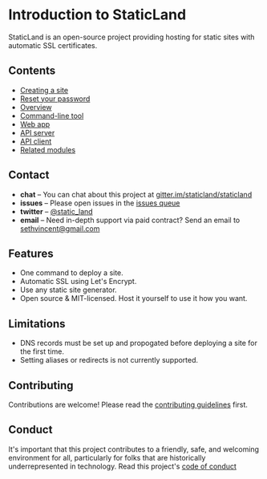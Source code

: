 # Introduction to StaticLand

StaticLand is an open-source project providing hosting for static sites with automatic SSL certificates.

## Contents

- [Creating a site](/creating-a-site)
- [Reset your password](/reset-your-password)
- [Overview](/projects-overview)
- [Command-line tool](/command-line)
- [Web app](/web-app)
- [API server](/api-server)
- [API client](/api-client)
- [Related modules](/related-modules)

## Contact

- **chat** – You can chat about this project at [gitter.im/staticland/staticland](http://gitter.im/staticland/staticland)
- **issues** – Please open issues in the [issues queue](https://github.com/staticland/staticland/issues)
- **twitter** – [@static_land](https://twitter.com/static_land)
- **email** – Need in-depth support via paid contract? Send an email to sethvincent@gmail.com

## Features
- One command to deploy a site.
- Automatic SSL using Let's Encrypt.
- Use any static site generator.
- Open source & MIT-licensed. Host it yourself to use it how you want.

## Limitations
- DNS records must be set up and propogated before deploying a site for the first time.
- Setting aliases or redirects is not currently supported.

## Contributing

Contributions are welcome! Please read the [contributing guidelines](https://github.com/staticland/staticland/blob/master/CONTRIBUTING.md) first.

## Conduct

It's important that this project contributes to a friendly, safe, and welcoming environment for all, particularly for folks that are historically underrepresented in technology. Read this project's [code of conduct](https://github.com/staticland/staticland/blob/master/CONDUCT.md)
